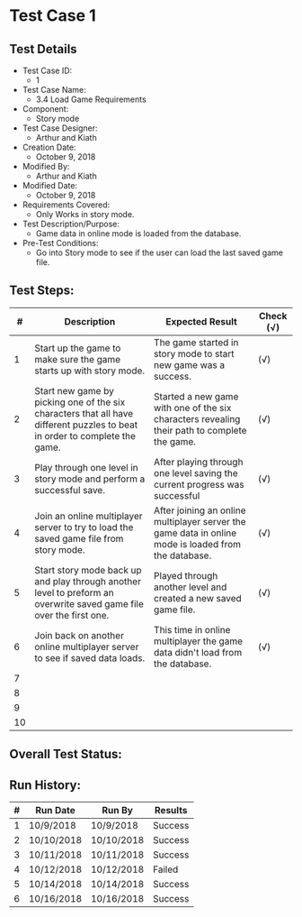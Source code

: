 # Test Case 1 

## Test Details

* Test Case ID:
  * 1
* Test Case Name:
  * 3.4 Load Game Requirements
* Component: 
  * Story mode
* Test Case Designer:
  * Arthur and Kiath
* Creation Date:
  * October 9, 2018
* Modified By:
  * Arthur and Kiath
* Modified Date:
  * October 9, 2018
* Requirements Covered:
  * Only Works in story mode.
* Test Description/Purpose:
  * Game data in online mode is loaded from the database.
* Pre-Test Conditions:
  * Go into Story mode to see if the user can load the last saved game file.
## Test Steps: 
| # | Description | Expected Result | Check (√) |
| --- | --- | --- | --- |
| 1 | Start up the game to make sure the game starts up with story mode. | The game started in story mode to start new game was a success. | (√) |			
| 2 | Start new game by picking one of the six characters that all have different puzzles to beat in order to complete the game. | Started a new game with one of the six characters revealing their path to complete the game. | (√) |			
| 3 | Play through one level in story mode and perform a successful save. | After playing through one level saving the current progress was successful | (√) |			
| 4 | Join an online multiplayer server to try to load the saved game file from story mode. | After joining an online multiplayer server the game data in online mode is loaded from the database. | (√) |			
| 5 | Start story mode back up and play through another level to preform an overwrite saved game file over the first one. | Played through another level and created a new saved game file. | (√) |			
| 6 | Join back on another online multiplayer server to see if saved data loads. | This time in online multiplayer the game data didn't load from the database. | (√) |			
| 7 | | | |			
| 8 | | | |			
| 9 | | | |			
| 10 | | | |			

## Overall Test Status:



## Run History:
| # |	Run Date |	Run By |	Results |
| --- | --- | --- | --- |
| 1 | 10/9/2018 | 10/9/2018 | Success |			
| 2 | 10/10/2018 | 10/10/2018 | Success |			
| 3 | 10/11/2018 | 10/11/2018 | Success |
| 4 | 10/12/2018 | 10/12/2018 | Failed |
| 5 | 10/14/2018 | 10/14/2018 | Success |
| 6 | 10/16/2018 | 10/16/2018 | Success |


